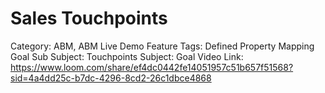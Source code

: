 # Sales Touchpoints

Category: ABM, ABM Live Demo
Feature Tags: Defined Property Mapping Goal
Sub Subject: Touchpoints
Subject: Goal
Video Link: https://www.loom.com/share/ef4dc0442fe14051957c51b657f51568?sid=4a4dd25c-b7dc-4296-8cd2-26c1dbce4868